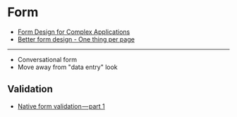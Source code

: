 # Form

* [Form Design for Complex Applications](https://uxdesign.cc/form-design-for-complex-applications-d8a1d025eba6#.dygbocq3i)
* [Better form design - One thing per page](https://www.smashingmagazine.com/2017/05/better-form-design-one-thing-per-page/)

---

* Conversational form
* Move away from "data entry" look

## Validation

* [Native form validation — part 1](https://medium.com/samsung-internet-dev/native-form-validation-part-1-bf8e35099f1d)